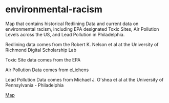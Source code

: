# environmental-racism

Map that contains historical Redlining Data and current data on environmental racism, including EPA designated Toxic Sites, Air Pollution Levels across the US, and Lead Pollution in Philadelphia.

Redlining data comes from the Robert K. Nelson et al at the University of Richmond Digital Scholarship Lab

Toxic Site data comes from the EPA

Air Pollution Data comes from eLichens

Lead Pollution Data comes from Michael J. O'shea et al at the University of Pennsylvania - Philadelphia

[Map](https://js-thrasher.github.io/environmental-racism/us-map.html)
